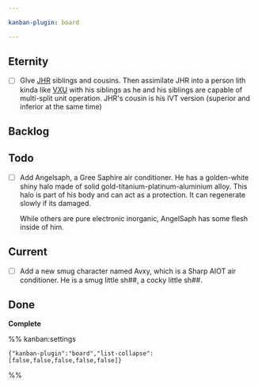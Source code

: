 ```yaml
---

kanban-plugin: board

---
```


## Eternity

- [ ] GIve [JHR](JHR.md) siblings and cousins. Then assimilate JHR into a person lith kinda like [VXU](VXU.md) with his siblings as he and his siblings are capable of multi-split unit operation.
	JHR's cousin is his IVT version (superior and inferior at the same time)


## Backlog



## Todo

- [ ] Add Angelsaph, a Gree Saphire air conditioner. He has a golden-white shiny halo made of solid gold-titanium-platinum-aluminium alloy. This halo is part of his body and can act as a protection. It can regenerate slowly if its damaged.
	
	While others are pure electronic inorganic, AngelSaph has some flesh inside of him.


## Current

- [ ] Add a new smug character named Avxy, which is a Sharp AIOT air conditioner. He is a smug little sh##, a cocky little sh##.


## Done

**Complete**




%% kanban:settings
```
{"kanban-plugin":"board","list-collapse":[false,false,false,false,false]}
```
%%